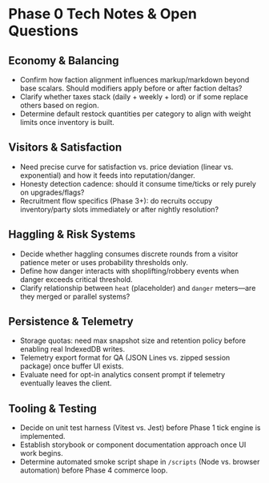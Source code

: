 # Phase 0 Tech Notes & Open Questions

## Economy & Balancing
- Confirm how faction alignment influences markup/markdown beyond base scalars. Should modifiers apply before or after faction deltas?
- Clarify whether taxes stack (daily + weekly + lord) or if some replace others based on region.
- Determine default restock quantities per category to align with weight limits once inventory is built.

## Visitors & Satisfaction
- Need precise curve for satisfaction vs. price deviation (linear vs. exponential) and how it feeds into reputation/danger.
- Honesty detection cadence: should it consume time/ticks or rely purely on upgrades/flags?
- Recruitment flow specifics (Phase 3+): do recruits occupy inventory/party slots immediately or after nightly resolution?

## Haggling & Risk Systems
- Decide whether haggling consumes discrete rounds from a visitor patience meter or uses probability thresholds only.
- Define how danger interacts with shoplifting/robbery events when danger exceeds critical threshold.
- Clarify relationship between `heat` (placeholder) and `danger` meters—are they merged or parallel systems?

## Persistence & Telemetry
- Storage quotas: need max snapshot size and retention policy before enabling real IndexedDB writes.
- Telemetry export format for QA (JSON Lines vs. zipped session package) once buffer UI exists.
- Evaluate need for opt-in analytics consent prompt if telemetry eventually leaves the client.

## Tooling & Testing
- Decide on unit test harness (Vitest vs. Jest) before Phase 1 tick engine is implemented.
- Establish storybook or component documentation approach once UI work begins.
- Determine automated smoke script shape in `/scripts` (Node vs. browser automation) before Phase 4 commerce loop.
